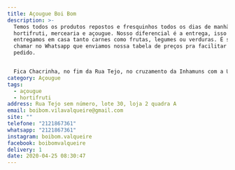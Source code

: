 ```yaml
---
title: Açougue Boi Bom
description: >-
  Temos todos os produtos repostos e fresquinhos todos os dias de manhã. Temos
  hortifruti, mercearia e açougue. Nosso diferencial é a entrega, isso mesmo,
  entregamos em casa tanto carnes como frutas, legumes ou verduras. É só nos
  chamar no Whatsapp que enviamos nossa tabela de preços pra facilitar seu
  pedido.


  Fica Chacrinha, no fim da Rua Tejo, no cruzamento da Inhamuns com a Urucuia.
category: Açougue
tags:
  - açougue
  - hortifruti
address: Rua Tejo sem número, lote 30, loja 2 quadra A
email: boibom.vilavalqueire@gmail.com
site: ""
telefone: "2121867361"
whatsapp: "2121867361"
instagram: boibom.valqueire
facebook: boibomvalqueire
delivery: 1
date: 2020-04-25 08:30:47
---
```

